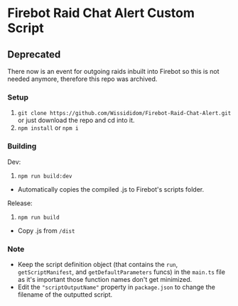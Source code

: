 # Firebot Raid Chat Alert Custom Script

## Deprecated

There now is an event for outgoing raids inbuilt into Firebot so this is not needed anymore, therefore this repo was archived.

### Setup

1. `git clone https://github.com/Wissididom/Firebot-Raid-Chat-Alert.git` or just download the repo and cd into it.
2. `npm install` or `npm i`

### Building

Dev:

1. `npm run build:dev`

- Automatically copies the compiled .js to Firebot's scripts folder.

Release:

1. `npm run build`

- Copy .js from `/dist`

### Note

- Keep the script definition object (that contains the `run`, `getScriptManifest`, and `getDefaultParameters` funcs) in the `main.ts` file as it's important those function names don't get minimized.
- Edit the `"scriptOutputName"` property in `package.json` to change the filename of the outputted script.

